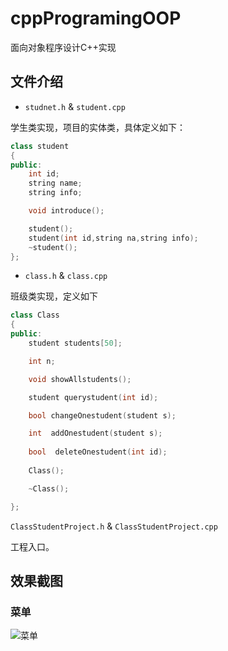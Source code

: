 # cppProgramingOOP
面向对象程序设计C++实现

## 文件介绍

- ```studnet.h``` & ```student.cpp```

学生类实现，项目的实体类，具体定义如下：

```c++
class student
{
public:
	int id;
	string name;
	string info;

	void introduce();

	student();
	student(int id,string na,string info);
	~student();
};

```

- ```class.h``` & ```class.cpp```

班级类实现，定义如下

```c++
class Class
{
public:
	student students[50];

	int n;

	void showAllstudents();

	student querystudent(int id);

	bool changeOnestudent(student s);

	int  addOnestudent(student s);
	
	bool  deleteOnestudent(int id);
	
	Class();

	~Class();

};

```

```ClassStudentProject.h``` & ```ClassStudentProject.cpp```

工程入口。

## 效果截图
### 菜单
![菜单](https://github.com/liyang128/cppProgramingOOP/blob/master/images/mueu.png)